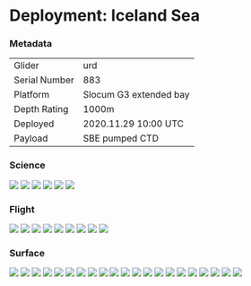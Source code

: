 <h1 id ="home">Deployment: Iceland Sea</h1>
<h3 id ="meta">Metadata</h3>
<table>
	<tr>
		<td>Glider</td>
		<td>urd</td>
	</tr>
	<tr>
		<td>Serial Number</td>
		<td>883</td>
	</tr>
	<tr>
		<td>Platform</td>
		<td>Slocum G3 extended bay</td>
	</tr>
	<tr>
		<td>Depth Rating</td>
		<td>1000m</td>
	</tr>
	<tr>
		<td>Deployed</td>
		<td>2020.11.29 10:00 UTC</td>
	</tr>
	<tr>
		<td>Payload</td>
		<td>SBE pumped CTD</td>
	</tr>
</table>
<h3 id ="science">Science</h3>
<img src="https://raw.githubusercontent.com/elyfant/NorEMSO/main/Iceland/science/EntireMission-profile_sci_water_temp.png">
<img src="https://raw.githubusercontent.com/elyfant/NorEMSO/main/Iceland/science/EntireMission-profile_salinity.png">
<img src="https://raw.githubusercontent.com/elyfant/NorEMSO/main/Iceland/science/EntireMission-profile_potential_density.png">
<img src="https://raw.githubusercontent.com/elyfant/NorEMSO/main/Iceland/science/LastSegment-CTD_profile.png">
<img src="https://raw.githubusercontent.com/elyfant/NorEMSO/main/Iceland/science/LastSegment-CTD_scatter.png">
<img src="https://raw.githubusercontent.com/elyfant/NorEMSO/main/Iceland/science/LastSegment-density_scatter.png">

<h3 id ="flight">Flight</h3>
<img src="https://raw.githubusercontent.com/elyfant/NorEMSO/main/Iceland/flight/EntireMission-m_depth.png">
<img src="https://raw.githubusercontent.com/elyfant/NorEMSO/main/Iceland/flight/EntireMission-m_battpos.png">
<img src="https://raw.githubusercontent.com/elyfant/NorEMSO/main/Iceland/flight/EntireMission-m_heading.png">
<img src="https://raw.githubusercontent.com/elyfant/NorEMSO/main/Iceland/flight/EntireMission-m_pitch.png">
<img src="https://raw.githubusercontent.com/elyfant/NorEMSO/main/Iceland/flight/LastSegment-m_depth.png">
<img src="https://raw.githubusercontent.com/elyfant/NorEMSO/main/Iceland/flight/LastSegment-depth_rate.png">
<img src="https://raw.githubusercontent.com/elyfant/NorEMSO/main/Iceland/flight/LastSegment-m_battpos.png">
<img src="https://raw.githubusercontent.com/elyfant/NorEMSO/main/Iceland/flight/LastSegment-m_pitch.png">
<img src="https://raw.githubusercontent.com/elyfant/NorEMSO/main/Iceland/flight/LastSegment-water_speed.png">

<h3 id ="surface">Surface</h3>
<img src="https://raw.githubusercontent.com/elyfant/NorEMSO/main/Iceland/surface/battery_usage.png">
<img src="https://raw.githubusercontent.com/elyfant/NorEMSO/main/Iceland/surface/power_usage.png">
<img src="https://raw.githubusercontent.com/elyfant/NorEMSO/main/Iceland/surface/c_autoballast_state.png"> 
<img src="https://raw.githubusercontent.com/elyfant/NorEMSO/main/Iceland/surface/m_avg_climb_rate.png">
<img src="https://raw.githubusercontent.com/elyfant/NorEMSO/main/Iceland/surface/m_avg_dive_rate.png">
<img src="https://raw.githubusercontent.com/elyfant/NorEMSO/main/Iceland/surface/m_avg_upward_inflection_time.png">
<img src="https://raw.githubusercontent.com/elyfant/NorEMSO/main/Iceland/surface/m_battery.png">
<img src="https://raw.githubusercontent.com/elyfant/NorEMSO/main/Iceland/surface/m_coulomb_amphr.png">
<img src="https://raw.githubusercontent.com/elyfant/NorEMSO/main/Iceland/surface/m_coulomb_amphr_total.png">
<img src="https://raw.githubusercontent.com/elyfant/NorEMSO/main/Iceland/surface/m_digifin_leakdetect_reading.png">
<img src="https://raw.githubusercontent.com/elyfant/NorEMSO/main/Iceland/surface/m_iridium_attempt_num.png">
<img src="https://raw.githubusercontent.com/elyfant/NorEMSO/main/Iceland/surface/m_iridium_signal_strength.png">
<img src="https://raw.githubusercontent.com/elyfant/NorEMSO/main/Iceland/surface/m_leakdetect_voltage.png">
<img src="https://raw.githubusercontent.com/elyfant/NorEMSO/main/Iceland/surface/m_leakdetect_voltage_forward.png">
<img src="https://raw.githubusercontent.com/elyfant/NorEMSO/main/Iceland/surface/m_leakdetect_voltage_science.png">
<img src="https://raw.githubusercontent.com/elyfant/NorEMSO/main/Iceland/surface/m_lithium_battery_relative_charge.png">
<img src="https://raw.githubusercontent.com/elyfant/NorEMSO/main/Iceland/surface/m_tot_num_inflections.png">
<img src="https://raw.githubusercontent.com/elyfant/NorEMSO/main/Iceland/surface/m_vacuum.png">
<img src="https://raw.githubusercontent.com/elyfant/NorEMSO/main/Iceland/surface/m_water_vx.png">
<img src="https://raw.githubusercontent.com/elyfant/NorEMSO/main/Iceland/surface/m_water_vy.png">
<img src="https://raw.githubusercontent.com/elyfant/NorEMSO/main/Iceland/surface/srf_dac.png">


